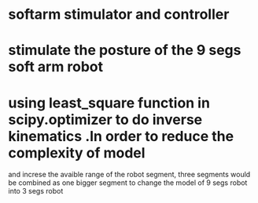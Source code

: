 # softarm stimulator and controller
# stimulate the posture of the 9 segs soft arm robot
# using least_square function in scipy.optimizer to do inverse kinematics .In order to reduce the complexity of model 
and increse the avaible range of the robot segment, three segments would be combined as one bigger segment to change 
the model of 9 segs robot into 3 segs robot
